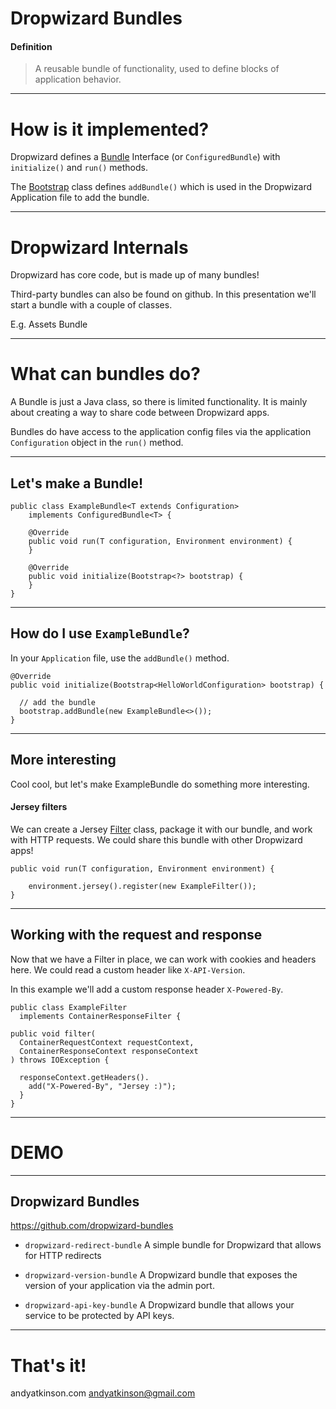 <!-- $theme: default -->

# Dropwizard Bundles

#### Definition

> A reusable bundle of functionality, used to define blocks of application behavior.

---

# How is it implemented?

Dropwizard defines a [Bundle](https://github.com/dropwizard/dropwizard/blob/master/dropwizard-core/src/main/java/io/dropwizard/Bundle.java) Interface (or `ConfiguredBundle`) with `initialize()` and `run()` methods.

The [Bootstrap](https://github.com/dropwizard/dropwizard/blob/master/dropwizard-core/src/main/java/io/dropwizard/setup/Bootstrap.java) class defines `addBundle()` which is used in the Dropwizard Application file to add the bundle.

---

# Dropwizard Internals

Dropwizard has core code, but is made up of many bundles!

Third-party bundles can also be found on github. In this presentation we'll start a bundle with a couple of classes.

E.g. Assets Bundle

---

# What can bundles do?

A Bundle is just a Java class, so there is limited functionality. It is mainly about creating a way to share code between Dropwizard apps.

Bundles do have access to the application config files via the application `Configuration` object in the `run()` method.

---

## Let's make a Bundle!

```
public class ExampleBundle<T extends Configuration>
	implements ConfiguredBundle<T> {

    @Override
    public void run(T configuration, Environment environment) {
    }

    @Override
    public void initialize(Bootstrap<?> bootstrap) {
    }
}
```

---

## How do I use `ExampleBundle`?

In your `Application` file, use the `addBundle()` method.

```
@Override
public void initialize(Bootstrap<HelloWorldConfiguration> bootstrap) {

  // add the bundle
  bootstrap.addBundle(new ExampleBundle<>());
}
```

---

## More interesting

Cool cool, but let's make ExampleBundle do something more interesting.

#### Jersey filters

We can create a Jersey [Filter](https://jersey.github.io/documentation/latest/filters-and-interceptors.html) class, package it with our bundle, and work with HTTP requests. We could share this bundle with other Dropwizard apps!

```
public void run(T configuration, Environment environment) {

    environment.jersey().register(new ExampleFilter());
}
```

---

## Working with the request and response

Now that we have a Filter in place, we can work with cookies and headers here. We could read a custom header like `X-API-Version`.

In this example we'll add a custom response header `X-Powered-By`.

```
public class ExampleFilter
  implements ContainerResponseFilter {

public void filter(
  ContainerRequestContext requestContext,
  ContainerResponseContext responseContext
) throws IOException {

  responseContext.getHeaders().
  	add("X-Powered-By", "Jersey :)");
  }
}
```
---

# DEMO

---

## Dropwizard Bundles

https://github.com/dropwizard-bundles

* `dropwizard-redirect-bundle`
A simple bundle for Dropwizard that allows for HTTP redirects

* `dropwizard-version-bundle`
A Dropwizard bundle that exposes the version of your application via the admin port.

* `dropwizard-api-key-bundle`
A Dropwizard bundle that allows your service to be protected by API keys.


---

# That's it!

andyatkinson.com
andyatkinson@gmail.com
